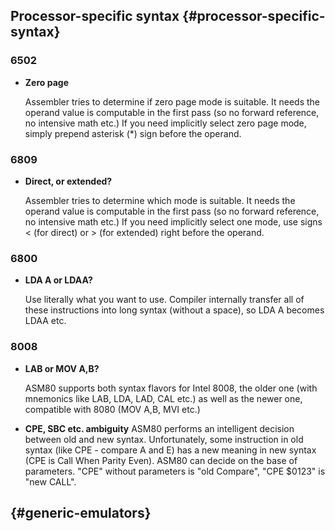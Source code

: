 ## Processor-specific syntax {#processor-specific-syntax}

### 6502

* **Zero page**

  Assembler tries to determine if zero page mode is suitable. It needs the operand value is computable in the first pass \(so no forward reference, no intensive math etc.\) If you need implicitly select zero page mode, simply prepend asterisk \(\*\) sign before the operand.

### 6809

* **Direct, or extended?**

  Assembler tries to determine which mode is suitable. It needs the operand value is computable in the first pass \(so no forward reference, no intensive math etc.\) If you need implicitly select one mode, use signs 
  &lt;
   \(for direct\) or 
  &gt;
   \(for extended\) right before the operand.

### 6800

* **LDA A or LDAA?**

  Use literally what you want to use. Compiler internally transfer all of these instructions into long syntax \(without a space\), so LDA A becomes LDAA etc.
  
### 8008

* **LAB or MOV A,B?**

  ASM80 supports both syntax flavors for Intel 8008, the older one (with mnemonics like LAB, LDA, LAD, CAL etc.) as well as the newer one, compatible with 8080 (MOV A,B, MVI etc.)
  
* **CPE, SBC etc. ambiguity**
  ASM80 performs an intelligent decision between old and new syntax. Unfortunately, some instruction in old syntax (like CPE - compare A and E) has a new meaning in new syntax (CPE is Call When Parity Even). ASM80 can decide on the base of parameters. "CPE" without parameters is "old Compare", "CPE $0123" is "new CALL".



## {#generic-emulators}




